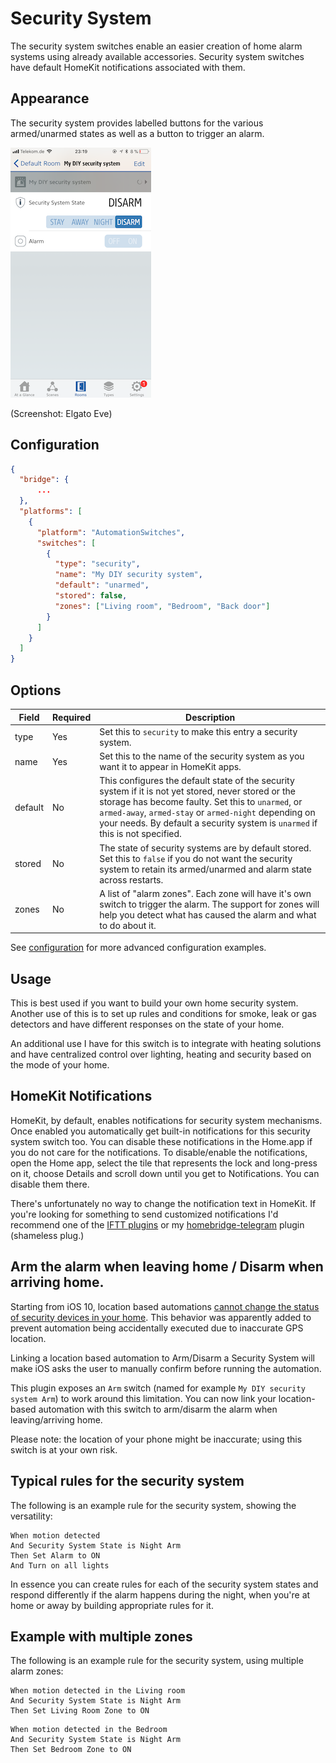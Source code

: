 # Security System

The security system switches enable an easier creation of home alarm systems using already available accessories. Security system switches have default HomeKit notifications associated with them.

## Appearance

The security system provides labelled buttons for the various armed/unarmed states as well
as a button to trigger an alarm.

![Preview](SecuritySystem.png "Preview")

(Screenshot: Elgato Eve)

## Configuration

```json
{
  "bridge": {
      ...
  },
  "platforms": [
    {
      "platform": "AutomationSwitches",
      "switches": [
        {
          "type": "security",
          "name": "My DIY security system",
          "default": "unarmed",
          "stored": false,
          "zones": ["Living room", "Bedroom", "Back door"]
        }
      ]
    }
  ]
}
```

## Options

| Field | Required | Description |
|---|---|---|
| type | Yes | Set this to ```security``` to make this entry a security system. |
| name | Yes | Set this to the name of the security system as you want it to appear in HomeKit apps. |
| default | No | This configures the default state of the security system if it is not yet stored, never stored or the storage has become faulty. Set this to ```unarmed```, or ```armed-away```, ```armed-stay``` or ```armed-night``` depending on your needs. By default a security system is ```unarmed``` if this is not specified. |
| stored | No | The state of security systems are by default stored. Set this to ```false``` if you do not want the security system to retain its armed/unarmed and alarm state across restarts. |
| zones | No | A list of "alarm zones". Each zone will have it's own switch to trigger the alarm. The support for zones will help you detect what has caused the alarm and what to do about it. |

See [configuration](Configuration.md) for more advanced configuration examples.

## Usage

This is best used if you want to build your own home security system. Another use of this is to set up rules and conditions for smoke, leak or gas detectors and have different responses on the state of your home.

An additional use I have for this switch is to integrate with heating solutions and have centralized control over lighting, heating and security based on the mode of your home.

## HomeKit Notifications

HomeKit, by default, enables notifications for security system mechanisms. Once enabled you automatically get built-in notifications for this security system switch too. You can disable these notifications in the Home.app if you do not care for the notifications. To disable/enable the notifications, open the Home app, select the tile that represents the lock and long-press on it, choose Details and scroll down until you get to Notifications. You can disable them there.

There's unfortunately no way to change the notification text in HomeKit. If you're looking for something to send customized notifications I'd recommend one of the [IFTT plugins](https://www.npmjs.com/search?q=homebridge+ifttt) or my [homebridge-telegram](https://www.npmjs.com/packages/homebridge-telegram) plugin (shameless plug.)

## Arm the alarm when leaving home / Disarm when arriving home.

Starting from iOS 10, location based automations [cannot change the status of security devices in your home](https://forums.macrumors.com/threads/homekit-automation.2006433/). This behavior was apparently added to prevent automation being accidentally executed due to inaccurate GPS location.

Linking a location based automation to Arm/Disarm a Security System will make iOS asks the user to manually confirm before running the automation. 

This plugin exposes an ``Arm`` switch (named for example ``My DIY security system Arm``) to work around this limitation. You can now link your location-based automation with this switch to arm/disarm the alarm when leaving/arriving home. 

Please note: the location of your phone might be inaccurate; using this switch is at your own risk.   


## Typical rules for the security system

The following is an example rule for the security system, showing the versatility:

```text
When motion detected
And Security System State is Night Arm
Then Set Alarm to ON
And Turn on all lights
```

In essence you can create rules for each of the security system states and respond differently if the alarm happens during the night, when you're at home or away by building appropriate rules for it.


## Example with multiple zones

The following is an example rule for the security system, using multiple alarm zones:

```text
When motion detected in the Living room
And Security System State is Night Arm
Then Set Living Room Zone to ON
```

```text
When motion detected in the Bedroom
And Security System State is Night Arm
Then Set Bedroom Zone to ON
```